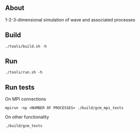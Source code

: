 ## About

1-2-3-dimensional simulation of wave and associated processes

## Build

```
./tools/build.sh -h
```

## Run

```
./tools/run.sh -h
```

## Run tests

On MPI connections
```
mpirun -np <NUMBER OF PROCESSES> ./build/gcm_mpi_tests
```

On other functionality
```
./build/gcm_tests
```
